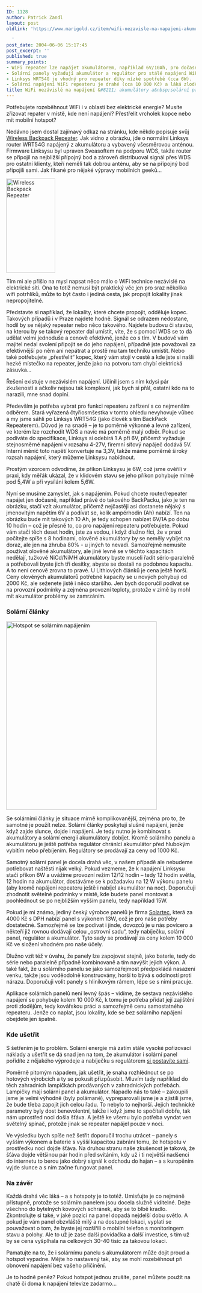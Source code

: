 ```yaml
---
ID: 1128
author: Patrick Zandl
layout: post
oldlink: 'https://www.marigold.cz/item/wifi-nezavisle-na-napajeni-akumulatory-a-solarni-panely

  '
post_date: 2004-06-06 15:17:45
post_excerpt: ''
published: true
summary_points:
- WiFi repeater lze napájet akumulátorem, například 6V/10Ah, pro dočasný provoz.
- Solární panely vyžadují akumulátor a regulátor pro stálé napájení WiFi repeateru.
- Linksys WRT54G je vhodný pro repeater díky nízké spotřebě (cca 6W).
- Solární napájení WiFi repeateru je drahé (cca 10 000 Kč) a láká zloděje.
title: WiFi nezávislé na napájení &#8211; akumulátory a&nbsp;solární panely
---
```


<p>
Potřebujete rozeběhnout WiFi i v oblasti bez elektrické energie? Musíte zřizovat repater v místě, kde není napájení? Přestřelit vrcholek kopce nebo mít mobilní hotspot?
</p>

<!--more--><p>
Nedávno jsem dostal zajímavý odkaz na stránku, kde někdo popisuje svůj <a href="http://www.mjleonard.pwp.blueyonder.co.uk/index.html">Wireless Backpack Repeater</a>. Jak vidno z obrázku, jde o normální Linksys  router WRT54G napájený z akumulátoru a vybavený všesměrovou anténou. Firmware Linksysu byl upraven Sveasoftem na podporu WDS, takže router se připojil na nejbližší přípojný bod a zároveň distribuoval signál přes WDS pro ostatní klienty, kteří neměli tak dobrou anténu, aby se na přípojný bod připojili sami. Jak fikané pro nějaké výpravy mobilních geeků&#8230; </p>

<div class="leftbox"><img src="/wp-content/uploads/20040606-hotspot_mobilni.gif" alt="Wireless Backpack Repeater" width="130" height="250" /></div><p>
Tím mi ale přišlo na mysl napsat něco málo o WiFi technice nezávislé na elektrické síti. Ona to totiž nemusí být praktický věc jen pro sraz několika wifi potrhlíků, může to být často i jediná cesta, jak propojit lokality jinak nepropojitelné. </p>

<p>
Představte si například, že lokality, které chcete propojit, odděluje kopec. Takových případů i v Praze najdete hodně. Signál se odrazem nedostane, hodil by se nějaký repeater nebo něco takového. Najdete budovu či stavbu, na kterou by se takový repeater dal umístit, víte, že s pomocí WDS se to dá udělat velmi jednoduše a cenově efektivně, jenže co s tím. V budově vám majitel nedal svolení připojit se do jeho napájení, případně jste považovali za efektivnější po něm ani nepátrat a prostě mu tam techniku umístit. Nebo také potřebujete &#8222;přestřelit&#8220; kopec, který vám stojí v cestě a kde jste si našli hezké místečko na repeater, jenže jako na potvoru tam chybí elektrická zásuvka&#8230;  </p>

<p>
Řešení existuje v nezávislém napájení. Učinil jsem s ním kdysi pár zkušeností a ačkoliv nejsou tak komplexní, jak bych si přál, ostatní kdo na to narazili, mne snad doplní. </p>

<p>
Především je potřeba vybrat pro funkci repeateru zařízení s co nejmenším odběrem. Stará vyřazená čtyřiosmšestka v tomto ohledu nevyhovuje vůbec a my jsme sáhli po Linksys WRT54G (jako člověk s tím BackPack Repeaterem). Důvod je na snadě &#8211; je to poměrně výkonné a levné zařízení, ve kterém lze rozchodit WDS a navíc má poměrně malý odběr. Pokud se podíváte do specifikace, Linksys si odebírá 1 A při 6V, přičemž vyžaduje stejnosměrné napájení v rozsahu 4-27V, firemní síťový napáječ dodává 5V. Interní měnič toto napětí konvertuje na 3,3V,  takže máme poměrně široký rozsah napájení, který můžeme Linksysu nabídnout. </p>

<p>
Prostým vzorcem odvodíme, že příkon Linksysu je 6W, což jsme ověřili v praxi, kdy měřák ukázal, že v klidovém stavu se jeho příkon pohybuje mírně pod 5,4W a při vysílání kolem 5,6W. </p>

<p>
Nyní se musíme zamyslet, jak s napájením. Pokud chcete router/repeater napájet jen dočasně, například právě do takového BackPacku, jako je ten na obrázku, stačí vzít akumulátor, přičemž nejčastěji asi dostanete nějaký s jmenovitým napětím 6V a podívat se, kolik ampérhodin (Ah) nabízí. Ten na obrázku bude mít takových 10 Ah, je tedy schopen nabízet 6V/1A po dobu 10 hodin &#8211; což je přesně to, co pro napájení repeateru potřebujete. Pokud vám stačí těch deset hodin, jste za vodou, i když dlužno říci, že v praxi počítejte spíše s 8 hodinami, olověné akumulátory by se neměly vybíjet na doraz, ale jen na zhruba 80% - u jiných to nevadí. Samozřejmě nemusíte používat olověné akumulátory, ale jiné levné se v těchto kapacitách nedělají, tužkové NiCd/NiMH akumulátory  byste museli řadit sério-paralelně a potřebovali byste jich tři desítky, abyste se dostali na podobnou kapacitu. A to není cenově zrovna to pravé. U Lithiových článků je cena ještě horší. Ceny olověných akumulátorů potřebné kapacity se u nových pohybují od 2000 Kč, ale seženete jistě i něco staršího. Jen bych doporučil podívat se na provozní podmínky a zejména provozní teploty, protože v zimě by mohl mít akumulátor problémy se zamrzáním. </p>

<h3>Solární články</h3>
<div class="rightbox"><img src="/wp-content/uploads/20040606-hotspot_solar.jpg" alt="Hotspot se solárním napájením" width="400" height="500" /></div><p>
Se solárními články je situace mírně komplikovanější, zejména pro to, že samotné je použít nelze. Solární články poskytují slušné napájení, jenže když zajde slunce, dojde i napájení. Je tedy nutno je kombinovat s akumulátory a solární energií akumulátory dobíjet. Kromě solárního panelu a akumulátoru je ještě potřeba regulátor chránící akumulátor před hlubokým vybitím nebo přebíjením. Regulátory se prodávají za ceny od 1000 Kč. </p>

<p>
Samotný solární panel je docela drahá věc, v našem případě ale nebudeme potřebovat naštěstí nijak velký. Pokud vezmeme, že k napájení Linksysu stačí příkon 6W a uvážíme provozní režim 12/12 hodin &#8211; tedy 12 hodin světla, 12 hodin na akumulátor, dostáváme se k požadavku na 12 W výkonu panelu (aby kromě napájení repeateru ještě i nabíjel akumulátor na noc). Doporučuji zhodnotit světelné podmínky v místě, kde budete panel montovat a poohlédnout se po nejbližším vyšším panelu, tedy například 15W. </p>

<p>
Pokud je mi známo, jediný český výrobce panelů je firma <a href="http://www.solartec.cz">Solartec</a>, která za 4000 Kč s DPH nabízí panel s výkonem 13W, což je pro naše potřeby dostatečné. Samozřejmě se lze podívat i jinde, dovozců je u nás povícero a někteří již rovnou dodávají celou &#8222;ostrovní sadu&#8220;, tedy nabíječku, solární panel, regulátor a akumulátor. Tyto sady se prodávají za ceny kolem 10 000 Kč ve složení vhodném pro naše účely. </p>

<p>
Dlužno vzít též v úvahu, že panely lze zapojovat stejně, jako baterie, tedy do série nebo paralelně případně kombinovaně a tím navýšit jejich výkon. A také fakt, že u solárního panelu se jako samozřejmost předpokládá nasazení venku, takže jsou voděodolně konstruovány, horší to bývá s odolností proti nárazu. Doporučuji volit panely s hliníkovým rámem, lépe se s nimi pracuje.</p>

<p>
Aplikace solárních panelů není levný špás &#8211; vidíme, že sestava nezávislého napájení se pohybuje kolem 10 000 Kč, k tomu je potřeba přidat její zajištění proti zlodějům, tedy kovářskou práci a samozřejmě cenu samostatného repeateru. Jenže co naplat, jsou lokality, kde se bez solárního napájení obejdete jen špatně. </p>

<h3>Kde ušetřit</h3>
<p>
S šetřením je to problém. Solární energie má zatím stále vysoké pořizovací náklady a ušetřit se dá snad jen na tom, že akumulátor i solární panel pořídíte z nějakého výprodeje a nabíječku s regulátorem <a href="http://www.hw.cz/docs/nabijeni/nabijeni_1.html">si postavíte sami</a>. </p>

<p>
Poměrně pitomým nápadem, jak ušetřit, je snaha rozhlédnout se po hotových výrobcích a ty se pokusit přizpůsobit. Mluvím tady například do těch zahradních lampičkách prodávaných v zahradnických potřebách. Lampičky mají solární panel a akumulátor. Napadlo nás to také &#8211; zakoupili jsme je velmi výhodně (byly polámané), vypreparovali jsme je a zjistili jsme, že bude třeba zapojit jich celou řadu. To nebylo to nejhorší. Jejich technické parametry byly dost benevolentní, takže i když jsme to spočítali dobře, tak nám uprostřed noci došla šťáva. A ještě ke všemu bylo potřeba vyndat ven světelný spínač, protože jinak se repeater napájel pouze v noci. </p>

<p>
Ve výsledku bych spíše než šetřit doporučil trochu utrácet &#8211; panely s vyšším výkonem a baterie s vyšší kapacitou zabrání tomu, že hotspotu v prostředku noci dojde šťáva. Na druhou stranu naše zkušenost je taková, že šťáva dojde většinou pár hodin před svítáním, kdy už i ti největší nadšenci do internetu to berou jako dobrý signál k odchodu do hajan &#8211; a s kuropěním vyjde slunce a s ním začne fungovat panel. </p>

<h3>Na závěr</h3>
<p>
Každá drahá věc láká &#8211; a s hotspoty je to totéž. Umisťujte je co nejméně přístupně, protože se solárním panelem jsou docela služně viditelné. Dejte všechno do bytelných kovových schránek, aby se to blbě kradlo. Zkontrolujte si také, v jaké pozici na panel dopadá nejdelší dobu světlo. A pokud je vám panel obzvláště milý a na dostupné lokaci, vyplatí se pouvažovat o tom, že byste jej rozšířili o mobilní telefon s monitoringem stavu a polohy. Ale to už je zase další povídačka a další  investice, s tím už by se cena vyšplhala na celkových 30-40 tisíc za takovou lokaci. </p>

<p>
Pamatujte na to, že i solárnímu panelu s akumulátorem může dojít proud a hotspot vypadne. Mějte ho nastavený tak, aby se mohl rozeběhnout při obnovení napájení bez vašeho přičinění. </p>

<p>
Je to hodně peněz? Pokud hotspot jednou zrušíte, panel můžete použít na chatě či doma k napájení televize zadarmo&#8230;
</p>